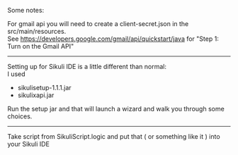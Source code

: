 
Some notes:<p>

For gmail api you will need to create a client-secret.json in the src/main/resources.<br>
See https://developers.google.com/gmail/api/quickstart/java for "Step 1: Turn on the Gmail API"<br>
<hr>

Setting up for Sikuli IDE is a little different than normal:<br>
I used<br>
<ul>
<li>sikulisetup-1.1.1.jar</li>
<li>sikulixapi.jar</li>
</ul>
Run the setup jar and that will launch a wizard and walk you through some choices.

<hr>
Take script from SikuliScript.logic and put that ( or something like it ) into your Sikuli IDE